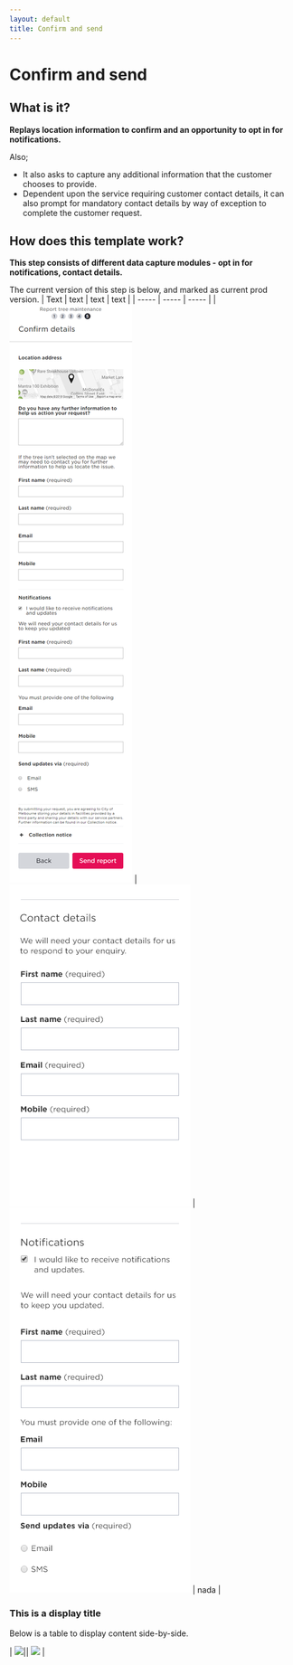 ```yaml
---
layout: default
title: Confirm and send
---
```

# Confirm and send 

## What is it?

**Replays location information to confirm and an opportunity to opt in for notifications.** 

Also;

* It also asks to capture any additional information that the customer chooses to provide. 
* Dependent upon the service requiring customer contact details, it can also prompt for mandatory contact details by way of exception to complete the customer request. 

## How does this template work?

**This step consists of different data capture modules - opt in for notifications, contact details.** 

The current version of this step is below, and marked as current prod version.
| Text | text | text | text |
| ----- | ----- | ----- |
| ![](img/Confirm_and_send_current_Sept_18.png) | ![](img/Contact_details_module.png) | ![](img/Opt_in_details_module.png) | nada |

### This is a display title
Below is a table to display content side-by-side.

| ![](img/button-primary.png)|| ![](img/button-secondary.png) |
